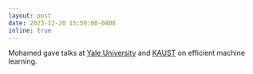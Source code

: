 ```yaml
---
layout: post
date: 2023-12-20 15:59:00-0400
inline: true
---
```


Mohamed gave talks at [Yale University](https://www.yale.edu/) and [KAUST](https://www.kaust.edu.sa/en/) on efficient machine learning.
